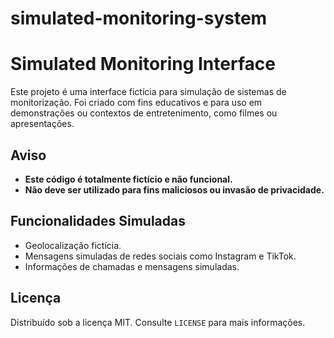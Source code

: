 # simulated-monitoring-system

# Simulated Monitoring Interface

Este projeto é uma interface fictícia para simulação de sistemas de monitorização. Foi criado com fins educativos e para uso em demonstrações ou contextos de entretenimento, como filmes ou apresentações.

## Aviso
- **Este código é totalmente fictício e não funcional.**
- **Não deve ser utilizado para fins maliciosos ou invasão de privacidade.**

## Funcionalidades Simuladas
- Geolocalização fictícia.
- Mensagens simuladas de redes sociais como Instagram e TikTok.
- Informações de chamadas e mensagens simuladas.

## Licença
Distribuído sob a licença MIT. Consulte `LICENSE` para mais informações.
